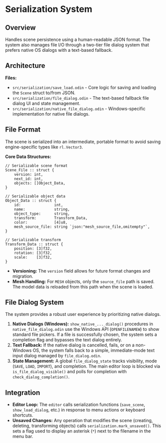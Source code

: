 # Serialization System

## Overview

Handles scene persistence using a human-readable JSON format. The system also manages file I/O through a two-tier file dialog system that prefers native OS dialogs with a text-based fallback.

## Architecture

**Files:**
- `src/serialization/save_load.odin` - Core logic for saving and loading the `Scene` struct to/from JSON.
- `src/serialization/file_dialog.odin` - The text-based fallback file dialog UI and state management.
- `src/serialization/native_file_dialog.odin` - Windows-specific implementation for native file dialogs.

## File Format

The scene is serialized into an intermediate, portable format to avoid saving engine-specific types like `rl.Vector3`.

**Core Data Structures:**
```odin
// Serializable scene format
Scene_File :: struct {
    version: int,
    next_id: int,
    objects: []Object_Data,
}

// Serializable object data
Object_Data :: struct {
    id:               int,
    name:             string,
    object_type:      string,
    transform:        Transform_Data,
    color:            [4]u8,
    mesh_source_file: string `json:"mesh_source_file,omitempty"`,
}

// Serializable transform
Transform_Data :: struct {
    position: [3]f32,
    rotation: [3]f32,
    scale:    [3]f32,
}
```
-   **Versioning:** The `version` field allows for future format changes and migration.
-   **Mesh Handling:** For `MESH` objects, only the `source_file` path is saved. The model data is reloaded from this path when the scene is loaded.

## File Dialog System

The system provides a robust user experience by prioritizing native dialogs.

1.  **Native Dialogs (Windows):** `show_native_..._dialog()` procedures in `native_file_dialog.odin` use the Windows API (`OPENFILENAMEW`) to show standard file pickers. If a file is successfully chosen, the system sets a completion flag and bypasses the text dialog entirely.
2.  **Text Fallback:** If the native dialog is cancelled, fails, or on a non-Windows OS, the system falls back to a simple, immediate-mode text input dialog managed by `file_dialog.odin`.
3.  **State Management:** A global `file_dialog_state` tracks visibility, mode (`SAVE`, `LOAD`, `IMPORT`), and completion. The main editor loop is blocked via `is_file_dialog_visible()` and polls for completion with `check_dialog_completion()`.

## Integration

-   **Editor Loop:** The `editor` calls serialization functions (`save_scene`, `show_load_dialog`, etc.) in response to menu actions or keyboard shortcuts.
-   **Unsaved Changes:** Any operation that modifies the scene (creating, deleting, transforming objects) calls `serialization.mark_unsaved()`. This sets a flag used to display an asterisk (`*`) next to the filename in the menu bar.
